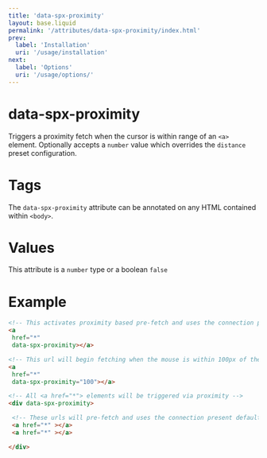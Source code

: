 ```yaml
---
title: 'data-spx-proximity'
layout: base.liquid
permalink: '/attributes/data-spx-proximity/index.html'
prev:
  label: 'Installation'
  uri: '/usage/installation'
next:
  label: 'Options'
  uri: '/usage/options/'
---
```


# data-spx-proximity

Triggers a proximity fetch when the cursor is within range of an `<a>` element. Optionally accepts a `number` value which overrides the `distance` preset configuration.

# Tags

The `data-spx-proximity` attribute can be annotated on any HTML contained within `<body>`.

# Values

This attribute is a `number` type or a boolean `false`

# Example

<!-- prettier-ignore -->
```html
<!-- This activates proximity based pre-fetch and uses the connection present defaults -->
<a
 href="*"
 data-spx-proximity></a>

<!-- This url will begin fetching when the mouse is within 100px of the element -->
<a
 href="*"
 data-spx-proximity="100"></a>

<!-- All <a href="*"> elements will be triggered via proximity -->
<div data-spx-proximity>

 <!-- These urls will pre-fetch and uses the connection present defaults -->
 <a href="*" ></a>
 <a href="*" ></a>

</div>

```

